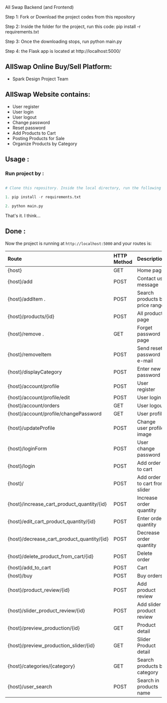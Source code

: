 All Swap Backend (and Frontend)

Step 1: Fork or Download the project codes from this repository

Step 2: Inside the folder for the project, run this code: pip install -r requirements.txt

Step 3: Once the downloading stops, run python main.py

Step 4: the Flask app is located at http://localhost:5000/



## AllSwap Online Buy/Sell Platform:
* Spark Design Project Team

## AllSwap Website contains:
* User register 
* User login
* User logout 
* Change password
* Reset password
* Add Products to Cart
* Posting Products for Sale
* Organize Products by Category

## Usage :
### Run project by :

``` python

# Clone this repository. Inside the local directory, run the following commands

1. pip install -r requirements.txt

2. python main.py 

```

That's it. I think... 

## Done :

Now the project is running at `http://localhost:5000` and your routes is:


| Route                                                      | HTTP Method 	   | Description                           	      |
|:-----------------------------------------------------------|:----------------|:---------------------------------------------|
| {host}       	                                             | GET       	     | Home page                                    |
| {host}/add                                                 | POST     	     | Contact us message                           |
| {host}/addItem .                                           | POST     	     | Search products by price range               |
| {host}/products/{id}                                       | POST     	     | All products page                            |
| {host}/remove .                                            | GET      	     | Forget password page                         |
| {host}/removeItem                                          | POST     	     | Send reset password e-mail                   |
| {host}/displayCategory                                     | POST     	     | Enter new password                           |
| {host}/account/profile                                     | POST     	     | User register                                |
| {host}/account/profile/edit                                | POST     	     | User login                                   |
| {host}/account/orders                                      | GET     	       | User logout                                  |
| {host}/account/profile/changePassword                      | GET     	       | User profile                                 |
| {host}/updateProfile                                       | POST     	     | Change user profile image                    |
| {host}/loginForm                                           | POST     	     | User change password                         |
| {host}/login                                               | POST     	     | Add order to cart                            |
| {host}/                | POST     	     | Add order to cart from slider                |
| {host}/increase_cart_product_quantity/{id}                 | POST     	     | Increase order quantity                      |
| {host}/edit_cart_product_quantity/{id}                     | POST     	     | Enter order quantity                         |
| {host}/decrease_cart_product_quantity/{id}                 | POST     	     | Decrease order quantity                      |
| {host}/delete_product_from_cart/{id}                       | POST     	     | Delete order                                 |
| {host}/add_to_cart                                         | POST   	       | Cart                                         |
| {host}/buy                                                 | POST     	     | Buy orders                                   |
| {host}/product_review/{id}                                 | POST     	     | Add product review                           |
| {host}/slider_product_review/{id}                          | POST     	     | Add slider product review                    |
| {host}/preview_production/{id}                             | GET     	       | Product detail                               |
| {host}/preview_production_slider/{id}                      | GET     	       | Slider Product detail                        |
| {host}/categories/{category}                               | GET     	       | Search products by category                  |
| {host}/user_search                                         | POST     	     | Search in products name                      |

